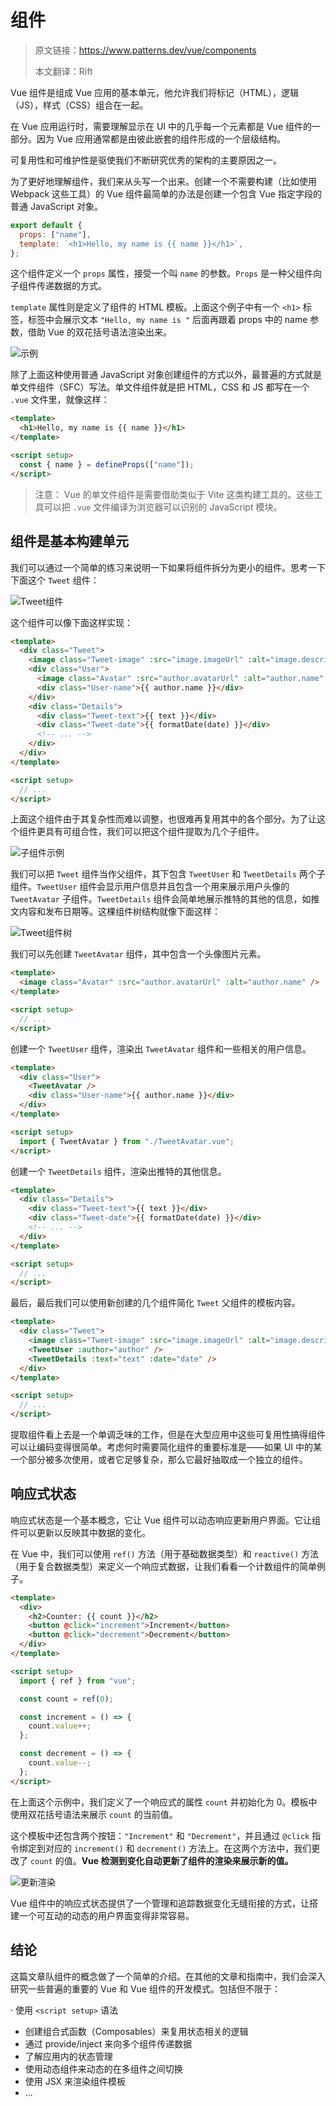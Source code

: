 # 组件

> 原文链接：https://www.patterns.dev/vue/components
>
> 本文翻译：Rift

Vue 组件是组成 Vue 应用的基本单元，他允许我们将标记（HTML），逻辑（JS），样式（CSS）组合在一起。

在 Vue 应用运行时，需要理解显示在 UI 中的几乎每一个元素都是 Vue 组件的一部分。因为 Vue 应用通常都是由彼此嵌套的组件形成的一个层级结构。

可复用性和可维护性是驱使我们不断研究优秀的架构的主要原因之一。

为了更好地理解组件，我们来从头写一个出来。创建一个不需要构建（比如使用 Webpack 这些工具）的 Vue 组件最简单的办法是创建一个包含 Vue 指定字段的普通 JavaScript 对象。

```javascript
export default {
  props: ["name"],
  template: `<h1>Hello, my name is {{ name }}</h1>`,
};
```

这个组件定义一个 `props` 属性，接受一个叫 `name` 的参数。`Props` 是一种父组件向子组件传递数据的方式。

`template` 属性则是定义了组件的 HTML 模板。上面这个例子中有一个 `<h1>` 标签，标签中会展示文本 `"Hello, my name is "` 后面再跟着 props 中的 name 参数，借助 Vue 的双花括号语法渲染出来。

![示例](./images/badge.png)

除了上面这种使用普通 JavaScript 对象创建组件的方式以外，最普遍的方式就是单文件组件（SFC）写法。单文件组件就是把 HTML，CSS 和 JS 都写在一个 `.vue` 文件里，就像这样：

```html
<template>
  <h1>Hello, my name is {{ name }}</h1>
</template>

<script setup>
  const { name } = defineProps(["name"]);
</script>
```

> 注意：
> Vue 的单文件组件是需要借助类似于 Vite 这类构建工具的。这些工具可以把 `.vue` 文件编译为浏览器可以识别的 JavaScript 模块。

## 组件是基本构建单元

我们可以通过一个简单的练习来说明一下如果将组件拆分为更小的组件。思考一下下面这个 `Tweet` 组件：

![Tweet组件](./images/tweet-component.png)

这个组件可以像下面这样实现：

```html
<template>
  <div class="Tweet">
    <image class="Tweet-image" :src="image.imageUrl" :alt="image.description" />
    <div class="User">
      <image class="Avatar" :src="author.avatarUrl" :alt="author.name" />
      <div class="User-name">{{ author.name }}</div>
    </div>
    <div class="Details">
      <div class="Tweet-text">{{ text }}</div>
      <div class="Tweet-date">{{ formatDate(date) }}</div>
      <!-- ... -->
    </div>
  </div>
</template>

<script setup>
  // ...
</script>
```

上面这个组件由于其复杂性而难以调整，也很难再复用其中的各个部分。为了让这个组件更具有可组合性，我们可以把这个组件提取为几个子组件。

![子组件示例](./images/tweet-component-diagram-breakdown.png)

我们可以把 `Tweet` 组件当作父组件，其下包含 `TweetUser` 和 `TweetDetails` 两个子组件。`TweetUser` 组件会显示用户信息并且包含一个用来展示用户头像的 `TweetAvatar` 子组件。`TweetDetails` 组件会简单地展示推特的其他的信息，如推文内容和发布日期等。这棵组件树结构就像下面这样：

![Tweet组件树](./images/tweet-component-breakdown-diagram.png)

我们可以先创建 `TweetAvatar` 组件，其中包含一个头像图片元素。

```html
<template>
  <image class="Avatar" :src="author.avatarUrl" :alt="author.name" />
</template>

<script setup>
  // ...
</script>
```

创建一个 `TweetUser` 组件，渲染出 `TweetAvatar` 组件和一些相关的用户信息。

```html
<template>
  <div class="User">
    <TweetAvatar />
    <div class="User-name">{{ author.name }}</div>
  </div>
</template>

<script setup>
  import { TweetAvatar } from "./TweetAvatar.vue";
</script>
```

创建一个 `TweetDetails` 组件，渲染出推特的其他信息。

```html
<template>
  <div class="Details">
    <div class="Tweet-text">{{ text }}</div>
    <div class="Tweet-date">{{ formatDate(date) }}</div>
    <!-- ... -->
  </div>
</template>

<script setup>
  // ...
</script>
```

最后，最后我们可以使用新创建的几个组件简化 `Tweet` 父组件的模板内容。

```html
<template>
  <div class="Tweet">
    <image class="Tweet-image" :src="image.imageUrl" :alt="image.description" />
    <TweetUser :author="author" />
    <TweetDetails :text="text" :date="date" />
  </div>
</template>

<script setup>
  // ...
</script>
```

提取组件看上去是一个单调乏味的工作，但是在大型应用中这些可复用性搞得组件可以让编码变得很简单。考虑何时需要简化组件的重要标准是——如果 UI 中的某一个部分被多次使用，或者它足够复杂，那么它最好抽取成一个独立的组件。

## 响应式状态

响应式状态是一个基本概念，它让 Vue 组件可以动态响应更新用户界面。它让组件可以更新以反映其中数据的变化。

在 Vue 中，我们可以使用 `ref()` 方法（用于基础数据类型）和 `reactive()` 方法（用于复合数据类型）来定义一个响应式数据，让我们看看一个计数组件的简单例子。

```html
<template>
  <div>
    <h2>Counter: {{ count }}</h2>
    <button @click="increment">Increment</button>
    <button @click="decrement">Decrement</button>
  </div>
</template>

<script setup>
  import { ref } from "vue";

  const count = ref(0);

  const increment = () => {
    count.value++;
  };

  const decrement = () => {
    count.value--;
  };
</script>
```

在上面这个示例中，我们定义了一个响应式的属性 `count` 并初始化为 0。模板中使用双花括号语法来展示 `count` 的当前值。

这个模板中还包含两个按钮：`"Increment"` 和 `"Decrement"`，并且通过 `@click` 指令绑定到对应的 `increment()` 和 `decrement()` 方法上。在这两个方法中，我们更改了 `count` 的值。**Vue 检测到变化自动更新了组件的渲染来展示新的值。**

![更新渲染](./images/components-reactivity.webp)

Vue 组件中的响应式状态提供了一个管理和追踪数据变化无缝衔接的方式，让搭建一个可互动的动态的用户界面变得非常容易。

## 结论

这篇文章队组件的概念做了一个简单的介绍。在其他的文章和指南中，我们会深入研究一些普遍的重要的 Vue 和 Vue 组件的开发模式。包括但不限于：

· 使用 `<script setup>` 语法

- 创建组合式函数（Composables）来复用状态相关的逻辑
- 通过 provide/inject 来向多个组件传递数据
- 了解应用内的状态管理
- 使用动态组件来动态的在多组件之间切换
- 使用 JSX 来渲染组件模板
- ...
